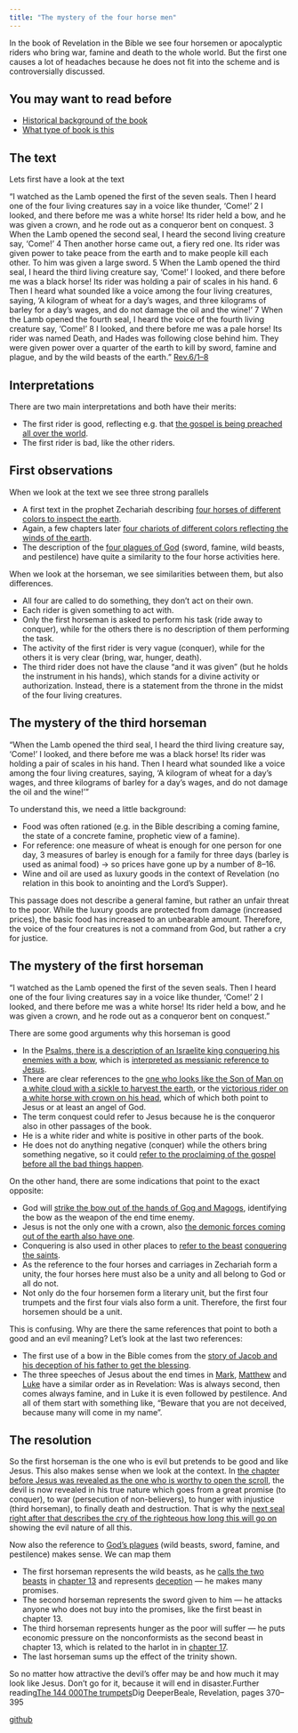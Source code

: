 ```yaml
---
title: "The mystery of the four horse men"
---
```



In the book of Revelation in the Bible we see four horsemen or apocalyptic riders who bring war, famine and death to the whole world. But the first one causes a lot of headaches because he does not fit into the scheme and is controversially discussed.


## You may want to read before

<a name="11a6"></a>
- [Historical background of the book](../../../background/history/expl/pax-romana-key-to-understand-the-book-of-revelation/index.html)
- [What type of book is this](../../../background/literature/expl/the-book-of-revelation-how-to-read-it/index.html)



## The text

<a name="3b7c"></a>
Lets first have a look at the text

“I watched as the Lamb opened the first of the seven seals. Then I heard one of the four living creatures say in a voice like thunder, ‘Come!’ 2 I looked, and there before me was a white horse! Its rider held a bow, and he was given a crown, and he rode out as a conqueror bent on conquest. 3 When the Lamb opened the second seal, I heard the second living creature say, ‘Come!’ 4 Then another horse came out, a fiery red one. Its rider was given power to take peace from the earth and to make people kill each other. To him was given a large sword. 5 When the Lamb opened the third seal, I heard the third living creature say, ‘Come!’ I looked, and there before me was a black horse! Its rider was holding a pair of scales in his hand. 6 Then I heard what sounded like a voice among the four living creatures, saying, ‘A kilogram of wheat for a day’s wages, and three kilograms of barley for a day’s wages, and do not damage the oil and the wine!’ 7 When the Lamb opened the fourth seal, I heard the voice of the fourth living creature say, ‘Come!’ 8 I looked, and there before me was a pale horse! Its rider was named Death, and Hades was following close behind him. They were given power over a quarter of the earth to kill by sword, famine and plague, and by the wild beasts of the earth.” [Rev.6/1–8](https://www.bibleserver.com/NIV/Revelation6%3A1-8)


## Interpretations

<a name="1fbb"></a>
There are two main interpretations and both have their merits:

- The first rider is good, reflecting e.g. that [the gospel is being preached all over the world](https://www.bibleserver.com/NIV/Mark13%3A10).
- The first rider is bad, like the other riders.



## First observations

<a name="0edc"></a>
When we look at the text we see three strong parallels

- A first text in the prophet Zechariah describing [four horses of different colors to inspect the earth](https://www.bibleserver.com/NIV/Zechariah1%3A8-15).
- Again, a few chapters later [four chariots of different colors reflecting the winds of the earth](https://www.bibleserver.com/NIV/Zechariah6%3A1-8).
- The description of the [four plagues of God](https://www.bibleserver.com/NIV/Ezekiel14%3A12-23) (sword, famine, wild beasts, and pestilence) have quite a similarity to the four horse activities here.


When we look at the horseman, we see similarities between them, but also differences.

- All four are called to do something, they don’t act on their own.
- Each rider is given something to act with.
- Only the first horseman is asked to perform his task (ride away to conquer), while for the others there is no description of them performing the task.
- The activity of the first rider is very vague (conquer), while for the others it is very clear (bring, war, hunger, death).
- The third rider does not have the clause “and it was given” (but he holds the instrument in his hands), which stands for a divine activity or authorization. Instead, there is a statement from the throne in the midst of the four living creatures.



## The mystery of the third horseman

<a name="b488"></a>
“When the Lamb opened the third seal, I heard the third living creature say, ‘Come!’ I looked, and there before me was a black horse! Its rider was holding a pair of scales in his hand. Then I heard what sounded like a voice among the four living creatures, saying, ‘A kilogram of wheat for a day’s wages, and three kilograms of barley for a day’s wages, and do not damage the oil and the wine!’”

To understand this, we need a little background:

- Food was often rationed (e.g. in the Bible describing a coming famine, the state of a concrete famine, prophetic view of a famine).
- For reference: one measure of wheat is enough for one person for one day, 3 measures of barley is enough for a family for three days (barley is used as animal food) -> so prices have gone up by a number of 8–16.
- Wine and oil are used as luxury goods in the context of Revelation (no relation in this book to anointing and the Lord’s Supper).


This passage does not describe a general famine, but rather an unfair threat to the poor. While the luxury goods are protected from damage (increased prices), the basic food has increased to an unbearable amount. Therefore, the voice of the four creatures is not a command from God, but rather a cry for justice.


## The mystery of the first horseman

<a name="bd9c"></a>
“I watched as the Lamb opened the first of the seven seals. Then I heard one of the four living creatures say in a voice like thunder, ‘Come!’ 2 I looked, and there before me was a white horse! Its rider held a bow, and he was given a crown, and he rode out as a conqueror bent on conquest.”

There are some good arguments why this horseman is good

- In the [Psalms, there is a description of an Israelite king conquering his enemies with a bow](https://www.bibleserver.com/NIV/Psalm45%3A5-6), which is [interpreted as messianic reference to Jesus](https://www.bibleserver.com/NIV/Hebrews1%3A8).
- There are clear references to the [one who looks like the Son of Man on a white cloud with a sickle to harvest the earth](https://www.bibleserver.com/NIV/Revelation14%3A14), or the [victorious rider on a white horse with crown on his head](https://www.bibleserver.com/NIV/Revelation19%3A11), which of which both point to Jesus or at least an angel of God.
- The term conquest could refer to Jesus because he is the conqueror also in other passages of the book.
- He is a white rider and white is positive in other parts of the book.
- He does not do anything negative (conquer) while the others bring something negative, so it could [refer to the proclaiming of the gospel before all the bad things happen](https://www.bibleserver.com/NIV/Mark13%3A10).


On the other hand, there are some indications that point to the exact opposite:

- God will [strike the bow out of the hands of Gog and Magogs](https://www.bibleserver.com/NIV/Ezekiel39%3A3), identifying the bow as the weapon of the end time enemy.
- Jesus is not the only one with a crown, also [the demonic forces coming out of the earth also have one](https://www.bibleserver.com/NIV/Revelation9%3A7).
- Conquering is also used in other places to [refer to the beast](https://www.bibleserver.com/NIV/Revelation13%3A7) [conquering the saints](https://www.bibleserver.com/NIV/Revelation11%3A7).
- As the reference to the four horses and carriages in Zechariah form a unity, the four horses here must also be a unity and all belong to God or all do not.
- Not only do the four horsemen form a literary unit, but the first four trumpets and the first four vials also form a unit. Therefore, the first four horsemen should be a unit.


This is confusing. Why are there the same references that point to both a good and an evil meaning? Let’s look at the last two references:

- The first use of a bow in the Bible comes from the [story of Jacob and his deception of his father to get the blessing](https://www.bibleserver.com/NIV/Genesis27).
- The three speeches of Jesus about the end times in [Mark](https://www.bibleserver.com/NIV/Mark13%3A5-9), [Matthew](https://www.bibleserver.com/NIV/Matthew24%3A4-8) and [Luke](https://www.bibleserver.com/NIV/Luke21%3A8-11) have a similar order as in Revelation: Was is always second, then comes always famine, and in Luke it is even followed by pestilence. And all of them start with something like, “Beware that you are not deceived, because many will come in my name”.



## The resolution

<a name="6235"></a>
So the first horseman is the one who is evil but pretends to be good and like Jesus. This also makes sense when we look at the context. In [the chapter before Jesus was revealed as the one who is worthy to open the scroll](https://www.bibleserver.com/NIV/Revelation5), the devil is now revealed in his true nature which goes from a great promise (to conquer), to war (persecution of non-believers), to hunger with injustice (third horseman), to finally death and destruction. That is why the [next seal right after that describes the cry of the righteous how long this will go on ](https://www.bibleserver.com/NIV/Revelation6%3A9-11)showing the evil nature of all this.

Now also the reference to [God’s plagues](https://www.bibleserver.com/NIV/Ezekiel14%3A12-23) (wild beasts, sword, famine, and pestilence) makes sense. We can map them

- The first horseman represents the wild beasts, as he [calls the two beasts](../../../content/beasts/expl/the-nature-of-the-beast-in-the-book-of-revelation/index.html) in [chapter 13](https://www.bibleserver.com/NIV/Revelation13) and represents [deception](https://www.bibleserver.com/NIV/2%20Corinthians11%3A14) — he makes many promises.
- The second horseman represents the sword given to him — he attacks anyone who does not buy into the promises, like the first beast in chapter 13.
- The third horseman represents hunger as the poor will suffer — he puts economic pressure on the nonconformists as the second beast in chapter 13, which is related to the harlot in in [chapter 17](https://www.bibleserver.com/NIV/Revelation17).
- The last horseman sums up the effect of the trinity shown.




So no matter how attractive the devil’s offer may be and how much it may look like Jesus. Don’t go for it, because it will end in disaster.Further reading[The 144 000](../../../content/army/expl/the-144000/index.html)[The trumpets](../../../content/trumpets/expl/the-trumpets-in-revelation/index.html)Dig DeeperBeale, Revelation, pages 370–395


[github](https://github.com/revelation-today/revelation-today/blob/main/exampleSite/content/docs/content/seals/expl/the-mystery-of-the-four-horse-men.md)
